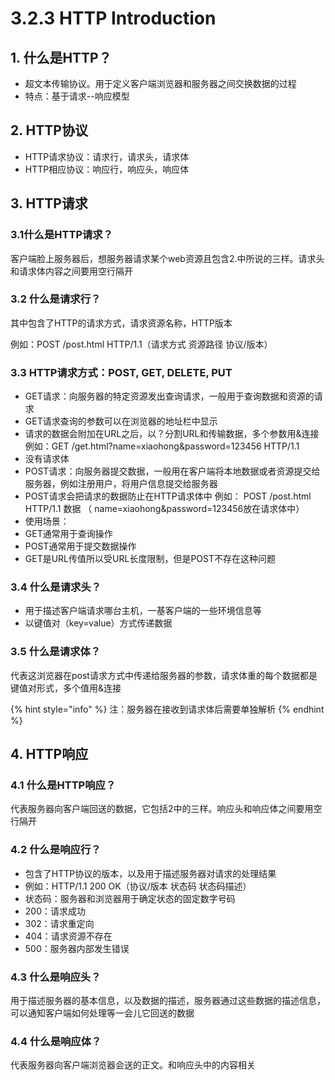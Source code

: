 # 3.2.3 HTTP Introduction

## 1. 什么是HTTP？

*  超文本传输协议。用于定义客户端浏览器和服务器之间交换数据的过程
*  特点：基于请求--响应模型

## 2. HTTP协议

*  HTTP请求协议：请求行，请求头，请求体
*  HTTP相应协议：响应行，响应头，响应体

## 3. HTTP请求

### 3.1什么是HTTP请求？

 客户端脸上服务器后，想服务器请求某个web资源且包含2.中所说的三样。请求头和请求体内容之间要用空行隔开

### 3.2 什么是请求行？

 其中包含了HTTP的请求方式，请求资源名称，HTTP版本

 例如：POST /post.html HTTP/1.1（请求方式 资源路径 协议/版本）

### 3.3 HTTP请求方式：POST, GET, DELETE, PUT

*  GET请求：向服务器的特定资源发出查询请求，一般用于查询数据和资源的请求
  *  GET请求查询的参数可以在浏览器的地址栏中显示
  *  请求的数据会附加在URL之后，以？分割URL和传输数据，多个参数用&连接  例如：GET /get.html?name=xiaohong&password=123456 HTTP/1.1
  *  没有请求体
*  POST请求：向服务器提交数据，一般用在客户端将本地数据或者资源提交给服务器，例如注册用户，将用户信息提交给服务器
  *  POST请求会把请求的数据防止在HTTP请求体中  例如： POST /post.html HTTP/1.1 数据 （ name=xiaohong&password=123456放在请求体中）
*  使用场景：
  *  GET通常用于查询操作
  *  POST通常用于提交数据操作
*  GET是URL传值所以受URL长度限制，但是POST不存在这种问题

### 3.4 什么是请求头？

*  用于描述客户端请求哪台主机，一基客户端的一些环境信息等
*  以键值对（key=value）方式传递数据

### 3.5 什么是请求体？

 代表这浏览器在post请求方式中传递给服务器的参数，请求体重的每个数据都是键值对形式，多个值用&连接

{% hint style="info" %}
 注：服务器在接收到请求体后需要单独解析
{% endhint %}

## 4. HTTP响应

### 4.1 什么是HTTP响应？

 代表服务器向客户端回送的数据，它包括2中的三样。响应头和响应体之间要用空行隔开

### 4.2 什么是响应行？

*  包含了HTTP协议的版本，以及用于描述服务器对请求的处理结果
  *  例如：HTTP/1.1 200 OK（协议/版本 状态码 状态码描述）
*  状态码：服务器和浏览器用于确定状态的固定数字号码
  *  200：请求成功
  *  302：请求重定向
  *  404：请求资源不存在
  *  500：服务器内部发生错误

### 4.3 什么是响应头？

 用于描述服务器的基本信息，以及数据的描述，服务器通过这些数据的描述信息，可以通知客户端如何处理等一会儿它回送的数据

### 4.4 什么是响应体？

 代表服务器向客户端浏览器会送的正文。和响应头中的内容相关

